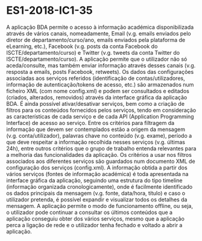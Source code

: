 # ES1-2018-IC1-35

A aplicação BDA permite o acesso à informação académica disponibilizada através de vários canais, nomeadamente, Email (v.g. emails enviados pelo diretor de departamento/curso/ano, emails enviados pela plataforma de eLearning, etc.), Facebook (v.g. posts da conta Facebook do ISCTE/departamento/curso) e Twitter (v.g. tweets da conta Twitter do ISCTE/departamento/curso).
A aplicação permite que o utilizador não só aceda/consulte, mas também enviar informação através desses canais (v.g. resposta a emails, posts Facebook, retweets).
Os dados das configurações associadas aos serviços referidos (identificação de contas/utilizadores, informação de autenticação/tokens de acesso, etc.) são armazenados num ficheiro XML (com nome config.xml) e podem ser consultados e editados (criados, alterados, removidos) através da interface gráfica da aplicação BDA. É ainda possível ativar/desativar serviços, bem como a criação de filtros para os conteúdos fornecidos pelos serviços, tendo em consideração as características de cada serviço e de cada API (Application Programming Interface) de acesso ao serviço. Entre os critérios para filtragem da informação que devem ser contemplados estão a origem da mensagem (v.g. conta/utilizador), palavras chave no conteúdo (v.g. exame), período a que deve respeitar a informação recolhida nesses serviços (v.g. últimas 24h), entre outros critérios que o grupo de trabalho entenda relevantes para a melhoria das funcionalidades da aplicação. Os critérios a usar nos filtros associados aos diferentes serviços são guardados num documento XML de configuração dos serviços (config.xml).
A informação obtida a partir dos vários serviços (fontes de informação académica) é toda apresentada na interface gráfica da aplicação, seguindo uma estrutura do tipo timeline (informação organizada cronologicamente), onde é facilmente identificado os dados principais da mensagem (v.g. fonte, data/hora, título) e caso o utilizador pretenda, é possível expandir e visualizar todos os detalhes da mensagem.
A aplicação permite o modo de funcionamento offline, ou seja, o utilizador pode continuar a consultar os últimos conteúdos que a aplicação conseguiu obter dos vários serviços, mesmo que a aplicação perca a ligação de rede e o utilizador tenha fechado e voltado a abrir a aplicação.
